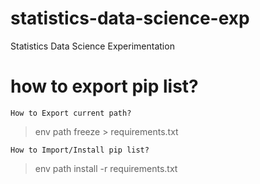 # statistics-data-science-exp
Statistics Data Science Experimentation

# how to export pip list?
`` How to Export current path? ``
> env path freeze > requirements.txt

`` How to Import/Install pip list? ``
> env path install -r requirements.txt
